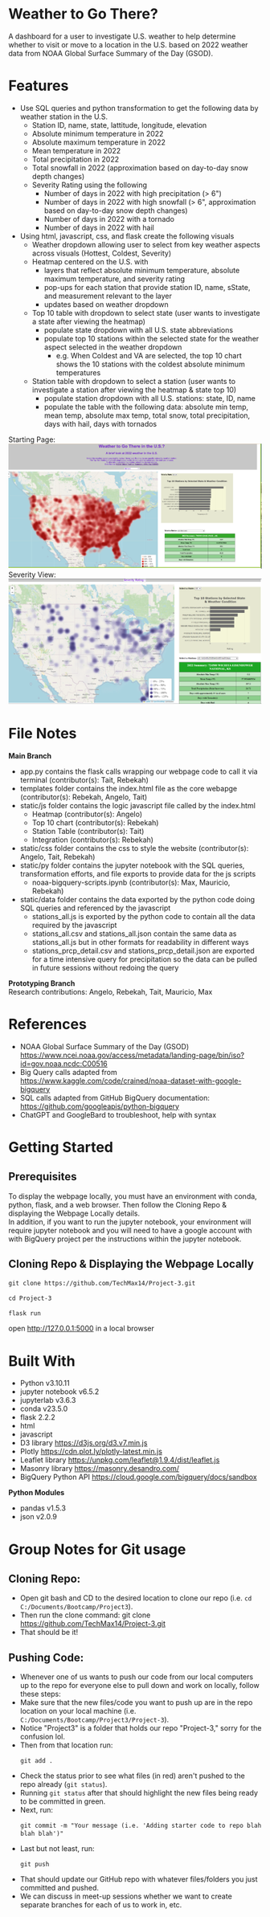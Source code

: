 # Weather to Go There?
A dashboard for a user to investigate U.S. weather to help determine whether to visit or move to a location in the U.S. based on 2022 weather data from NOAA Global Surface Summary of the Day (GSOD). 

# Features
* Use SQL queries and python transformation to get the following data by weather station in the U.S.
  * Station ID, name, state, lattitude, longitude, elevation
  * Absolute minimum temperature in 2022
  * Absolute maximum temperature in 2022
  * Mean temperature in 2022
  * Total precipitation in 2022
  * Total snowfall in 2022 (approximation based on day-to-day snow depth changes)
  * Severity Rating using the following
    * Number of days in 2022 with high precipitation (> 6")
    * Number of days in 2022 with high snowfall (> 6", approximation based on day-to-day snow depth changes)
    * Number of days in 2022 with a tornado
    * Number of days in 2022 with hail
* Using html, javascript, css, and flask create the following visuals
  * Weather dropdown allowing user to select from key weather aspects across visuals (Hottest, Coldest, Severity)
  * Heatmap centered on the U.S. with 
    * layers that reflect absolute minimum temperature, absolute maximum temperature, and severity rating
    * pop-ups for each station that provide station ID, name, sState, and measurement relevant to the layer
    * updates based on weather dropdown
  * Top 10 table with dropdown to select state (user wants to investigate a state after viewing the heatmap)
    * populate state dropdown with all U.S. state abbreviations
    * populate top 10 stations within the selected state for the weather aspect selected in the weather dropdown
      * e.g. When Coldest and VA are selected, the top 10 chart shows the 10 stations with the coldest absolute minimum temperatures
  * Station table with dropdown to select a station (user wants to investigate a station after viewing the heatmap & state top 10)
    * populate station dropdown with all U.S. stations: state, ID, name
    * populate the table with the following data: absolute min temp, mean temp, absolute max temp, total snow, total precipitation, days with hail, days with tornados

Starting Page: <br> ![Starting Page](images/InitialWedbpage.png)
Severity View: <br> ![Severity View](images/SeverityView.png)

# File Notes
**Main Branch**
* app.py contains the flask calls wrapping our webpage code to call it via terminal (contributor(s): Tait, Rebekah)
* templates folder contains the index.html file as the core webapge (contributor(s): Rebekah, Angelo, Tait)
* static/js folder contains the logic javascript file called by the index.html
  * Heatmap (contributor(s): Angelo)
  * Top 10 chart (contributor(s): Rebekah)
  * Station Table (contributor(s): Tait)
  * Integration (contributor(s): Rebekah)
* static/css folder contains the css to style the website (contributor(s): Angelo, Tait, Rebekah)
* static/py folder contains the jupyter notebook with the SQL queries, transformation efforts, and file exports to provide data for the js scripts
  * noaa-bigquery-scripts.ipynb (contributor(s): Max, Mauricio, Rebekah)
* static/data folder contains the data exported by the python code doing SQL queries and referenced by the javascript
  * stations_all.js is exported by the python code to contain all the data required by the javascript
  * stations_all.csv and stations_all.json contain the same data as stations_all.js but in other formats for readability in different ways
  * stations_prcp_detail.csv and stations_prcp_detail.json are exported for a time intensive query for precipitation so the data can be pulled in future sessions without redoing the query

**Prototyping Branch**
<br>Research contributions: Angelo, Rebekah, Tait, Mauricio, Max

# References
* NOAA Global Surface Summary of the Day (GSOD) https://www.ncei.noaa.gov/access/metadata/landing-page/bin/iso?id=gov.noaa.ncdc:C00516
* Big Query calls adapted from https://www.kaggle.com/code/crained/noaa-dataset-with-google-bigquery
* SQL calls adapted from GitHub BigQuery documentation: https://github.com/googleapis/python-bigquery
* ChatGPT and GoogleBard to troubleshoot, help with syntax 
 

# Getting Started

## Prerequisites
To display the webpage locally, you must have an environment with conda, python, flask, and a web browser. Then follow the Cloning Repo & displaying the Webpage Locally details.<br>
In addition, if you want to run the jupyter notebook, your environment will require jupyter notebook and you will need to have a google account with with BigQuery project per the instructions within the jupyter notebook.

## Cloning Repo & Displaying the Webpage Locally
```
git clone https://github.com/TechMax14/Project-3.git
```
```
cd Project-3
```
```
flask run
```

open http://127.0.0.1:5000 in a local browser

# Built With
* Python v3.10.11
* jupyter notebook v6.5.2
* jupyterlab v3.6.3
* conda v23.5.0
* flask 2.2.2
* html
* javascript
* D3 library https://d3js.org/d3.v7.min.js
* Plotly https://cdn.plot.ly/plotly-latest.min.js
* Leaflet library https://unpkg.com/leaflet@1.9.4/dist/leaflet.js 
* Masonry library https://masonry.desandro.com/ 
* BigQuery Python API https://cloud.google.com/bigquery/docs/sandbox 


**Python Modules**
* pandas v1.5.3
* json v2.0.9


# Group Notes for Git usage

## Cloning Repo:
- Open git bash and CD to the desired location to clone our repo (i.e. `cd C:/Documents/Bootcamp/Project3`).
- Then run the clone command: git clone https://github.com/TechMax14/Project-3.git
- That should be it!

## Pushing Code:
- Whenever one of us wants to push our code from our local computers up to the repo for everyone else to pull down and work on locally, follow these steps:
- Make sure that the new files/code you want to push up are in the repo location on your local machine (i.e. `C:/Documents/Bootcamp/Project3/Project-3`).
- Notice "Project3" is a folder that holds our repo "Project-3," sorry for the confusion lol.
- Then from that location run:
  ```
  git add .
  ```
- Check the status prior to see what files (in red) aren't pushed to the repo already (`git status`).
- Running `git status` after that should highlight the new files being ready to be committed in green.
- Next, run:
  ```
  git commit -m "Your message (i.e. 'Adding starter code to repo blah blah blah')"
  ```
- Last but not least, run:
  ```
  git push
  ```
- That should update our GitHub repo with whatever files/folders you just committed and pushed.
- We can discuss in meet-up sessions whether we want to create separate branches for each of us to work in, etc.
